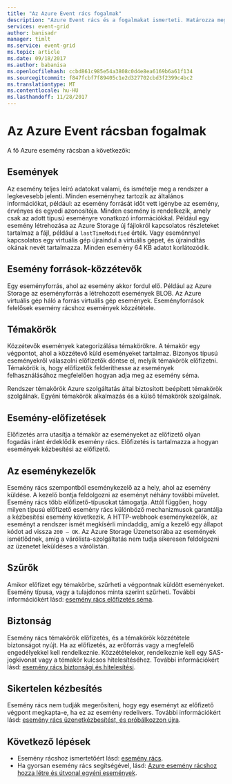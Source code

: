 ```yaml
---
title: "Az Azure Event rács fogalmak"
description: "Azure Event rács és a fogalmakat ismerteti. Határozza meg az esemény rács több kulcsfontosságú összetevők."
services: event-grid
author: banisadr
manager: timlt
ms.service: event-grid
ms.topic: article
ms.date: 09/18/2017
ms.author: babanisa
ms.openlocfilehash: ccbd861c985e54a3808c0d4e8ea6169b6a61f134
ms.sourcegitcommit: f847fcbf7f89405c1e2d327702cbd3f2399c4bc2
ms.translationtype: MT
ms.contentlocale: hu-HU
ms.lasthandoff: 11/28/2017
---
```

# <a name="concepts-in-azure-event-grid"></a>Az Azure Event rácsban fogalmak

A fő Azure esemény rácsban a következők:

## <a name="events"></a>Események

Az esemény teljes leíró adatokat valami, és ismételje meg a rendszer a legkevesebb jelenti.  Minden eseményhez tartozik az általános információkat, például: az esemény forrását időt vett igénybe az esemény, érvényes és egyedi azonosítója.  Minden esemény is rendelkezik, amely csak az adott típusú eseményre vonatkozó információkkal. Például egy esemény létrehozása az Azure Storage új fájlokról kapcsolatos részleteket tartalmaz a fájl, például a `lastTimeModified` érték. Vagy eseménnyel kapcsolatos egy virtuális gép újraindul a virtuális gépet, és újraindítás okának nevét tartalmazza. Minden esemény 64 KB adatot korlátozódik.

## <a name="event-sourcespublishers"></a>Esemény források-közzétevők

Egy eseményforrás, ahol az esemény akkor fordul elő. Például az Azure Storage az eseményforrás a létrehozott események BLOB. Az Azure virtuális gép háló a forrás virtuális gép események. Eseményforrások felelősek esemény rácshoz események közzététele.

## <a name="topics"></a>Témakörök

Közzétevők események kategorizálása témakörökre. A témakör egy végpontot, ahol a közzétevő küld eseményeket tartalmaz. Bizonyos típusú eseményekről válaszolni előfizetők döntse el, melyik témakörök előfizetni. Témakörök is, hogy előfizetők felderíthesse az események felhasználásához megfelelően hogyan adja meg az esemény séma.

Rendszer témakörök Azure szolgáltatás által biztosított beépített témakörök szolgálnak. Egyéni témakörök alkalmazás és a külső témakörök szolgálnak.

## <a name="event-subscriptions"></a>Esemény-előfizetések

Előfizetés arra utasítja a témakör az eseményeket az előfizető olyan fogadás iránt érdeklődik esemény rács.  Előfizetés is tartalmazza a hogyan események kézbesítési az előfizető.

## <a name="event-handlers"></a>Az eseménykezelők

Esemény rács szempontból eseménykezelő az a hely, ahol az esemény küldése. A kezelő bontja feldolgozni az eseményt néhány további művelet.  Esemény rács több előfizető-típusokat támogatja. Attól függően, hogy milyen típusú előfizető esemény rács különböző mechanizmusok garantálja a kézbesítési esemény következik.  A HTTP-webhook eseménykezelők, az eseményt a rendszer ismét megkísérli mindaddig, amíg a kezelő egy állapot kódot ad vissza `200 – OK`. Az Azure Storage Üzenetsorába az események ismétlődnek, amíg a várólista-szolgáltatás nem tudja sikeresen feldolgozni az üzenetet leküldéses a várólistán.

## <a name="filters"></a>Szűrők

Amikor előfizet egy témakörbe, szűrheti a végpontnak küldött eseményeket. Esemény típusa, vagy a tulajdonos minta szerint szűrheti. További információkért lásd: [esemény rács előfizetés séma](subscription-creation-schema.md).

## <a name="security"></a>Biztonság

Esemény rács témakörök előfizetés, és a témakörök közzététele biztonságot nyújt. Ha az előfizetés, az erőforrás vagy a megfelelő engedélyekkel kell rendelkeznie. Közzétételekor, rendelkeznie kell egy SAS-jogkivonat vagy a témakör kulcsos hitelesítéséhez. További információkért lásd: [esemény rács biztonsági és hitelesítési](security-authentication.md).

## <a name="failed-delivery"></a>Sikertelen kézbesítés

Esemény rács nem tudják megerősíteni, hogy egy eseményt az előfizető végpont megkapta-e, ha ez az esemény redelivers. További információkért lásd: [esemény rács üzenetkézbesítést, és próbálkozzon újra](delivery-and-retry.md).

## <a name="next-steps"></a>Következő lépések

* Esemény rácshoz ismertetőért lásd: [esemény rács](overview.md).
* Ha gyorsan esemény rács segítségével, lásd: [Azure esemény rácshoz hozza létre és útvonal egyéni események](custom-event-quickstart.md).
